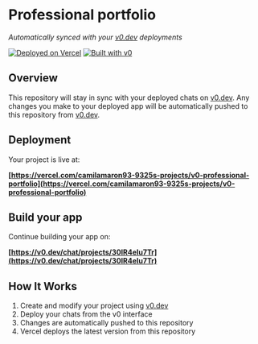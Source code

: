 # Professional portfolio

*Automatically synced with your [v0.dev](https://v0.dev) deployments*

[![Deployed on Vercel](https://img.shields.io/badge/Deployed%20on-Vercel-black?style=for-the-badge&logo=vercel)](https://vercel.com/camilamaron93-9325s-projects/v0-professional-portfolio)
[![Built with v0](https://img.shields.io/badge/Built%20with-v0.dev-black?style=for-the-badge)](https://v0.dev/chat/projects/30IR4eIu7Tr)

## Overview

This repository will stay in sync with your deployed chats on [v0.dev](https://v0.dev).
Any changes you make to your deployed app will be automatically pushed to this repository from [v0.dev](https://v0.dev).

## Deployment

Your project is live at:

**[https://vercel.com/camilamaron93-9325s-projects/v0-professional-portfolio](https://vercel.com/camilamaron93-9325s-projects/v0-professional-portfolio)**

## Build your app

Continue building your app on:

**[https://v0.dev/chat/projects/30IR4eIu7Tr](https://v0.dev/chat/projects/30IR4eIu7Tr)**

## How It Works

1. Create and modify your project using [v0.dev](https://v0.dev)
2. Deploy your chats from the v0 interface
3. Changes are automatically pushed to this repository
4. Vercel deploys the latest version from this repository